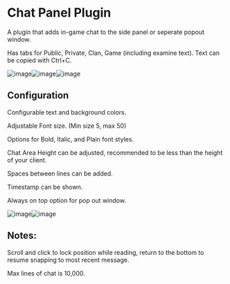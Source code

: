 # Chat Panel Plugin

A plugin that adds in-game chat to the side panel or seperate popout window. 

Has tabs for Public, Private, Clan, Game (including examine text). Text can be copied with Ctrl+C.


![image](https://github.com/Yenof/chat-panel/assets/122739279/1d60a059-4b70-409b-b171-e8bc84036bc8)![image](https://github.com/Yenof/chat-panel/assets/122739279/18919a6b-128a-4699-ae2a-436bcc29289b)![image](https://github.com/Yenof/chat-panel/assets/122739279/264de5b8-c226-491b-a467-33c1de68a2d8)









## Configuration

Configurable text and background colors. 

Adjustable Font size. (Min size 5, max 50)

Options for Bold, Italic, and Plain font styles. 

Chat Area Height can be adjusted, recommended to be less than the height of your client. 

Spaces between lines can be added.

Timestamp can be shown.

Always on top option for pop out window.

![image](https://github.com/Yenof/chat-panel/assets/122739279/c4a8a2ae-a17e-4e25-b790-9db3f838c79d)![image](https://github.com/Yenof/chat-panel/assets/122739279/01688c70-a715-4bd5-b807-215c8b4a8df5)





## Notes:

Scroll and click to lock position while reading, return to the bottom to resume snapping to most recent message.

Max lines of chat is 10,000.
